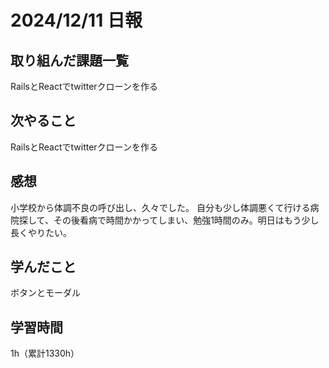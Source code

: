 # 2024/12/11 日報
## 取り組んだ課題一覧
RailsとReactでtwitterクローンを作る

## 次やること
RailsとReactでtwitterクローンを作る

## 感想
小学校から体調不良の呼び出し、久々でした。
自分も少し体調悪くて行ける病院探して、その後看病で時間かかってしまい、勉強1時間のみ。明日はもう少し長くやりたい。


## 学んだこと
ボタンとモーダル


## 学習時間
1h（累計1330h）
